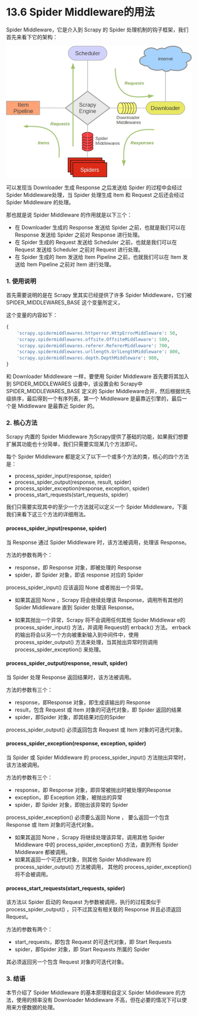 # 13.6 Spider Middleware的用法

Spider Middleware，它是介入到 Scrapy 的 Spider 处理机制的钩子框架，我们首先来看下它的架构：

![](./assets/2017-07-29-11-06-50.jpg)

可以发现当 Downloader 生成 Response 之后发送给 Spider 的过程中会经过 Spider Middleware处理，当 Spider 处理生成 Item 和 Request 之后还会经过 Spider Middleware 的处理。

那也就是说 Spider Middleware 的作用就是以下三个：
* 在 Downloader 生成的 Response 发送给 Spider 之前，也就是我们可以在 Response 发送给 Spider 之前对 Response 进行处理。
* 在 Spider 生成的 Request 发送给 Scheduler 之前，也就是我们可以在 Request 发送给 Scheduler 之前对 Request 进行处理。
* 在 Spider 生成的 Item 发送给 Item Pipeline 之前，也就我们可以在 Item 发送给 Item Pipeline 之前对 Item 进行处理。

### 1. 使用说明

首先需要说明的是在 Scrapy 里其实已经提供了许多 Spider Middleware，它们被 SPIDER_MIDDLEWARES_BASE 这个变量所定义，

这个变量的内容如下：

```python
{
    'scrapy.spidermiddlewares.httperror.HttpErrorMiddleware': 50,
    'scrapy.spidermiddlewares.offsite.OffsiteMiddleware': 500,
    'scrapy.spidermiddlewares.referer.RefererMiddleware': 700,
    'scrapy.spidermiddlewares.urllength.UrlLengthMiddleware': 800,
    'scrapy.spidermiddlewares.depth.DepthMiddleware': 900,
}
```

和 Downloader Middleware 一样，要使用 Spider Middleware 首先要将其加入到 SPIDER_MIDDLEWARES 设置中，该设置会和 Scrapy中 SPIDER_MIDDLEWARES_BASE  定义的 Spider Middleware合并，然后根据优先级排序，最后得到一个有序列表，第一个 Middleware 是最靠近引擎的，最后一个是 Middleware 是最靠近 Spider 的。

### 2. 核心方法

Scrapy 内置的 Spider Middleware 为Scrapy提供了基础的功能，如果我们想要扩展其功能也十分简单，我们只需要实现某几个方法即可。

每个 Spider Middleware 都是定义了以下一个或多个方法的类，核心的四个方法是：

* process_spider_input(response, spider)
* process_spider_output(response, result, spider)
* process_spider_exception(response, exception, spider)
* process_start_requests(start_requests, spider)

我们只需要实现其中的至少一个方法就可以定义一个 Spider Middleware，下面我们来看下这三个方法的详细用法。

#### process_spider_input(response, spider)

当 Response 通过 Spider Middleware 时，该方法被调用，处理该 Response。

方法的参数有两个：
* response，即 Response 对象，即被处理的 Response
* spider，即 Spider 对象，即该 response 对应的 Spider

process_spider_input() 应该返回 None 或者抛出一个异常。

* 如果其返回 None ，Scrapy 将会继续处理该 Response，调用所有其他的 Spider Middleware 直到 Spider 处理该 Response。

* 如果其抛出一个异常，Scrapy 将不会调用任何其他 Spider Middlewar e的 process_spider_input() 方法，并调用 Request的 errback() 方法。 errback 的输出将会以另一个方向被重新输入到中间件中，使用 process_spider_output() 方法来处理，当其抛出异常时则调用 process_spider_exception() 来处理。

#### process_spider_output(response, result, spider)

当 Spider 处理 Response 返回结果时，该方法被调用。

方法的参数有三个：
* response，即Response 对象，即生成该输出的 Response
* result，包含 Request 或 Item 对象的可迭代对象，即 Spider 返回的结果
* spider，即Spider 对象，即其结果对应的Spider

process_spider_output() 必须返回包含 Request 或 Item 对象的可迭代对象。

#### process_spider_exception(response, exception, spider)

当 Spider 或 Spider Middleware 的 process_spider_input() 方法抛出异常时， 该方法被调用。

方法的参数有三个：

* response，即 Response 对象，即异常被抛出时被处理的Response
* exception，即 Exception 对象，被抛出的异常
* spider，即 Spider 对象，即抛出该异常的 Spider

process_spider_exception() 必须要么返回 None ， 要么返回一个包含 Response 或 Item 对象的可迭代对象。

* 如果其返回 None ，Scrapy 将继续处理该异常，调用其他 Spider Middleware 中的 process_spider_exception() 方法，直到所有 Spider Middleware 都被调用。
* 如果其返回一个可迭代对象，则其他 Spider Middleware 的 process_spider_output() 方法被调用， 其他的 process_spider_exception() 将不会被调用。

#### process_start_requests(start_requests, spider)

该方法以 Spider 启动的 Request 为参数被调用，执行的过程类似于 process_spider_output() ，只不过其没有相关联的 Response 并且必须返回 Request。

方法的参数有两个：
* start_requests，即包含 Request 的可迭代对象，即 Start Requests
* spider，即Spider 对象，即 Start Requests 所属的 Spider

其必须返回另一个包含 Request 对象的可迭代对象。

### 3. 结语

本节介绍了 Spider Middleware 的基本原理和自定义 Spider Middleware 的方法，使用的频率没有 Downloader Middleware 不高，但在必要的情况下可以使用来方便数据的处理。
